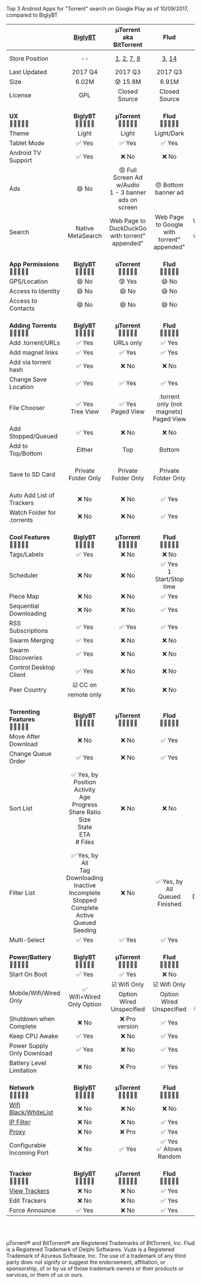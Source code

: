Top 3 Android Apps for "Torrent" search on Google Play as of 10/09/2017, compared to BiglyBT

|   | [BiglyBT](https://play.google.com/store/apps/details?id=com.biglybt.android.client) | µTorrent<br/>aka BitTorrent | Flud | Vuze | tTorrent |
|  ------ | :------: | :------: | :------: | :------: | :------: |
|  Store Position | -- | [1](https://play.google.com/store/apps/details?id=com.utorrent.client), [2](https://play.google.com/store/apps/details?id=com.bittorrent.client), [7](https://play.google.com/store/apps/details?id=com.bittorrent.client.pro), [8](https://play.google.com/store/apps/details?id=com.utorrent.client.pro) | [3](https://play.google.com/store/apps/details?id=com.delphicoder.flud), [14](https://play.google.com/store/apps/details?id=com.delphicoder.flud.paid) | [5](https://play.google.com/store/apps/details?id=com.vuze.torrent.downloader) | [4](https://play.google.com/store/apps/details?id=hu.tagsoft.ttorrent.lite)<br/>[27](https://play.google.com/store/apps/details?id=hu.tagsoft.ttorrent.noads) |
|  Last Updated | 2017 Q4 | 2017 Q3 | 2017 Q3 | 2016 Q1 | 2017 Q3 |
|  Size | 6.02M | :cold_sweat: 15.8M | 6.91M | 5.52M | 7.42M |
|  License | GPL | Closed Source | Closed Source | Unknown | Closed Source |
|  <br/> **UX** <br/> :leaves::leaves::leaves::leaves::leaves: | <br/>**BiglyBT**<br/> :leaves::leaves::leaves::leaves::leaves: | <br/> **µTorrent**<br/>:leaves::leaves::leaves::leaves::leaves: | <br/> **Flud**<br/> :leaves::leaves::leaves::leaves::leaves: | <br/> **Vuze**<br/>:leaves::leaves::leaves::leaves::leaves: | <br/> **tTorrent**<br/>:leaves::leaves::leaves::leaves::leaves: |
|  Theme | Light | Light | Light/Dark | Light | Light/Dark |
|  Tablet Mode | :white_check_mark: Yes | :white_check_mark: Yes | :white_check_mark: Yes | :white_check_mark: Yes | :white_check_mark: Yes |
|  Android TV Support | :white_check_mark: Yes | :x: No | :x: No | :x: No | :x: No |
|  Ads | :smile: No | :rage: Full Screen Ad w/Audio<br/>1 - 3 banner ads on screen | :disappointed: Bottom banner ad | :disappointed: PRO badge ad | :disappointed: Bottom banner ad<br/>Full screen video ads |
|  Search | Native MetaSearch | Web Page to DuckDuckGo<br/>with torrent" appended" | Web Page to Google<br/>with torrent" appended" | Web Page to Google<br/>with torrent" appended" | Opens "Search App" (default is Google) |
|  <br/> **App Permissions**<br/> :leaves::leaves::leaves::leaves::leaves: | <br/>**BiglyBT**<br/> :leaves::leaves::leaves::leaves::leaves: | <br/> **uTorrent**<br/> :leaves::leaves::leaves::leaves::leaves: | <br/> **Flud**<br/> :leaves::leaves::leaves::leaves::leaves: | <br/> **Vuze**<br/>  :leaves::leaves::leaves::leaves::leaves: | <br/> **tTorrent**<br/>:leaves::leaves::leaves::leaves::leaves: |
|  GPS/Location | :smile: No | :cold_sweat: Yes | :smile: No | :cold_sweat: Yes | :smile: No |
|  Access to Identity | :smile: No | :smile: No | :smile: No | :cold_sweat: Yes | :cold_sweat: Yes |
|  Access to Contacts | :smile: No | :smile: No | :smile: No | :cold_sweat: Yes | :smile: No |
|  <br/> **Adding Torrents**<br/> :leaves::leaves::leaves::leaves::leaves: | <br/>**BiglyBT**<br/> :leaves::leaves::leaves::leaves::leaves: | <br/> **µTorrent**<br/> :leaves::leaves::leaves::leaves::leaves: | <br/> **Flud**<br/> :leaves::leaves::leaves::leaves::leaves: | <br/> **Vuze**<br/>:leaves::leaves::leaves::leaves::leaves: | <br/> **tTorrent**<br/>:leaves::leaves::leaves::leaves::leaves: |
|  Add .torrent/URLs | :white_check_mark: Yes | URLs only | :white_check_mark: Yes | :white_check_mark: Yes | Magnet URI |
|  Add magnet links | :white_check_mark: Yes | :white_check_mark: Yes | :white_check_mark: Yes | :white_check_mark: Yes | :white_check_mark: Yes |
|  Add via torrent hash | :white_check_mark: Yes | :x: No | :x: No | :white_check_mark: Yes | :x: No |
|  Change Save Location | :white_check_mark: Yes | :white_check_mark: Yes | :white_check_mark: Yes | :white_check_mark: Yes | :white_check_mark: Yes |
|  File Chooser | :white_check_mark: Yes<br/>Tree View | :white_check_mark: Yes<br/>Paged View | .torrent only (not magnets)<br/>Paged View | :white_check_mark: Yes<br/>Flat View | .torrent only (not magnets)<br/>Paged View |
|  Add Stopped/Queued | :white_check_mark: Yes | :x: No | :x: No | :x: No | :x: No |
|  Add to Top/Bottom | Either | Top | Bottom | Bottom | Bottom |
|  Save to SD Card | Private Folder Only | Private Folder Only | Private Folder Only | Private Folder Only (but crashes) | :white_check_mark: Yes |
|  Auto Add List of Trackers | :x: No | :x: No | :white_check_mark: Yes | :x: No | :x: No |
|  Watch Folder for .torrents | :x: No | :x: No | :white_check_mark: Yes | :x: No | :white_check_mark: Yes |
|  <br/> **Cool Features**<br/> :leaves::leaves::leaves::leaves::leaves: | <br/>**BiglyBT**<br/> :leaves::leaves::leaves::leaves::leaves: | <br/> **µTorrent**<br/> :leaves::leaves::leaves::leaves::leaves: | <br/> **Flud**<br/> :leaves::leaves::leaves::leaves::leaves: | <br/> **Vuze**<br/>:leaves::leaves::leaves::leaves::leaves: | <br/> **tTorrent**<br/>:leaves::leaves::leaves::leaves::leaves: |
|  Tags/Labels | :white_check_mark: Yes | :x: No | :x: No | :x: No | :white_check_mark: Yes |
|  Scheduler | :x: No | :x: No | :white_check_mark: Yes<br/>1 Start/Stop time | :x: No | :white_check_mark: Yes; Time Range |
|  Piece Map | :x: No | :x: No | :white_check_mark: Yes | :x: No | :white_check_mark: Yes |
|  Sequential Downloading | :x: No | :x: No | :white_check_mark: Yes | :x: No | :white_check_mark: Yes |
|  RSS Subscriptions | :white_check_mark: Yes | :white_check_mark: Yes | :white_check_mark: Yes | :x: No | :white_check_mark: Yes |
|  Swarm Merging | :white_check_mark: Yes | :x: No | :x: No | :x: No | :x: No |
|  Swarm Discoveries | :white_check_mark: Yes | :x: No | :x: No | :x: No | :x: No |
|  Control Desktop Client | :white_check_mark: Yes | :x: No | :x: No | :x: No | :x: No |
|  Peer Country | :ballot_box_with_check: CC on remote only | :x: No | :x: No | :x: No | :white_check_mark: Yes, flag |
|  <br/> **Torrenting Features**<br/> :leaves::leaves::leaves::leaves::leaves: | <br/>**BiglyBT**<br/> :leaves::leaves::leaves::leaves::leaves: | <br/> **µTorrent**<br/> :leaves::leaves::leaves::leaves::leaves: | <br/> **Flud**<br/> :leaves::leaves::leaves::leaves::leaves: | <br/> **Vuze**<br/>:leaves::leaves::leaves::leaves::leaves: | <br/> **tTorrent**<br/>:leaves::leaves::leaves::leaves::leaves: |
|  Move After Download | :x: No | :x: No | :white_check_mark: Yes | :x: No | :white_check_mark: Yes, Global |
|  Change Queue Order | :white_check_mark: Yes | :x: No | :white_check_mark: Yes | :x: No | :white_check_mark: Yes |
|  Sort List | :white_check_mark: Yes, by<br/>Position<br/>Activity<br/>Age<br/>Progress<br/>Share Ratio<br/>Size<br/>State<br/>ETA<br/># Files | :x: No | :x: No | :x: No | :white_check_mark: Yes, by<br/>Name<br/>Size<br/>State<br/>Progress<br/>Ratio<br/>UL Speed<br/>DL Speed<br/>Finish Date<br/>Seeding Time |
|  Filter List | :white_check_mark: Yes, by<br/>All<br/>Tag<br/>Downloading<br/>Inactive<br/>Incomplete<br/>Stopped<br/>Complete<br/>Active<br/>Queued<br/>Seeding | :x: No | :white_check_mark: Yes, by<br/>All<br/>Queued<br/>Finished | :white_check_mark: Yes, by<br/>All<br/>Downloading<br/>Complete | :white_check_mark: Yes, by<br/>All<br/>Tag<br/>Downloading<br/>Complete<br/>Checking<br/>Paused |
|  Multi-Select | :white_check_mark: Yes | :white_check_mark: Yes | :white_check_mark: Yes | :x: No | :white_check_mark: Yes |
|  <br/> **Power/Battery**<br/> :leaves::leaves::leaves::leaves::leaves: | <br/>**BiglyBT**<br/> :leaves::leaves::leaves::leaves::leaves: | <br/> **µTorrent**<br/> :leaves::leaves::leaves::leaves::leaves: | <br/> **Flud**<br/> :leaves::leaves::leaves::leaves::leaves: | <br/> **Vuze**<br/>:leaves::leaves::leaves::leaves::leaves: | <br/> **tTorrent**<br/>:leaves::leaves::leaves::leaves::leaves: |
|  Start On Boot | :white_check_mark: Yes | :white_check_mark: Yes | :x: No | :white_check_mark: Yes | :white_check_mark: Yes |
|  Mobile/Wifi/Wired Only | :white_check_mark: Wifi+Wired Only Option | :ballot_box_with_check: Wifi Only Option<br/>Wired Unspecified | :ballot_box_with_check: Wifi Only Option<br/>Wired Unspecified | :ballot_box_with_check: Wifi Only Option<br/>Wired Unspecified | :ballot_box_with_check: Wifi Only Option<br/>Wired Unspecified |
|  Shutdown when Complete | :x: No | :x: Pro version | :white_check_mark: Yes | :x: No | :white_check_mark: Yes |
|  Keep CPU Awake | :white_check_mark: Yes | :x: No | :white_check_mark: Yes | :white_check_mark: Yes | :white_check_mark: Yes |
|  Power Supply Only Download | :white_check_mark: Yes | :x: No | :white_check_mark: Yes | :x: Pro version? | :white_check_mark: Yes |
|  Battery Level Limitation | :x: No | :x: Pro | :white_check_mark: Yes | :x: No | :white_check_mark: Yes |
|  <br/> **Network**<br/> :leaves::leaves::leaves::leaves::leaves: | <br/>**BiglyBT**<br/> :leaves::leaves::leaves::leaves::leaves: | <br/> **µTorrent**<br/>:leaves::leaves::leaves::leaves::leaves: | <br/> **Flud**<br/> :leaves::leaves::leaves::leaves::leaves: | <br/> **Vuze**<br/>:leaves::leaves::leaves::leaves::leaves: | <br/> **tTorrent**<br/>:leaves::leaves::leaves::leaves::leaves: |
|  [Wifi Black/WhiteList](https://vote.biglybt.com/android#Issue4) | :x: No | :x: No | :x: No | :x: No | :white_check_mark: Yes, WhiteList |
|  [IP Filter](https://vote.biglybt.com/android#Issue5) | :x: No | :x: No | :white_check_mark: Yes | :x: No | :white_check_mark: Yes |
|  [Proxy](https://vote.biglybt.com/android#Issue6) | :x: No | :x: Pro | :white_check_mark: Yes | :x: No | :white_check_mark: Yes |
|  Configurable Incoming Port | :x: No | :white_check_mark: Yes | :white_check_mark: Yes<br/>:white_check_mark: Allows Random | :white_check_mark: Yes | :white_check_mark: Yes<br/>:white_check_mark: Allows Random |
|  <br/> **Tracker**<br/> :leaves::leaves::leaves::leaves::leaves: | <br/>**BiglyBT**<br/> :leaves::leaves::leaves::leaves::leaves: | <br/> **µTorrent**<br/>:leaves::leaves::leaves::leaves::leaves: | <br/> **Flud**<br/> :leaves::leaves::leaves::leaves::leaves: | <br/> **Vuze**<br/>:leaves::leaves::leaves::leaves::leaves: | <br/> **tTorrent**<br/>:leaves::leaves::leaves::leaves::leaves: |
|  [View Trackers](https://vote.biglybt.com/android#Issue3) | :x: No | :x: No | :white_check_mark: Yes | :white_check_mark: Yes | :white_check_mark: Yes |
|  Edit Trackers | :x: No | :x: No | :white_check_mark: Yes | :x: No | :white_check_mark: Yes |
|  Force Announce | :white_check_mark: Yes | :x: No | :white_check_mark: Yes | :x: No | :white_check_mark: Yes |

<br><br>

µTorrent® and BitTorrent® are Registered Trademarks of BitTorrent, Inc.  Flud is a Registered Trademark of Delphi Softwares.  Vuze is a Registered Trademark of Azureus Software, Inc. The use of a trademark of any third party does not signify or suggest the endorsement, affiliation, or sponsorship, of or by us of those trademark owners or their products or services, or them of us or ours.
